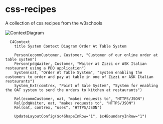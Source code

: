 # css-recipes
A collection of css recipes from the w3schools

![ContextDiagram](http://www.plantuml.com/plantuml/proxy?cache=no&src=https://raw.githubusercontent.com/anandakumarpalanisamy/css-recipes/main/uml/oatcontext2.puml)

```mermaid
  C4Context
    title System Context Diagram Order At Table System

    Person(ecommCustomer, Customer, "Customer of our online order at table system")
    Person(pdqWaiter, Customer, "Waiter at Zizzi or ASK Italian restaurant using a PDQ application")
    System(oat, "Order At Table System", "System enabling the customers to order and pay at table in one of Zizzi or ASK Italian restaurants")
    System_Ext(comtrex, "Point of Sale System", "System for enabling the OAT system to send the orders to kitchen at restaurants")

    Rel(ecommCustomer, oat, "makes requests to", "HTTPS/JSON")
    Rel(pdqWaiter, oat, "makes requests to", "HTTPS/JSON")
    Rel(oat, comtrex, "uses", "HTTPS/JSON")
    
    UpdateLayoutConfig($c4ShapeInRow="1", $c4BoundaryInRow="1")
```
